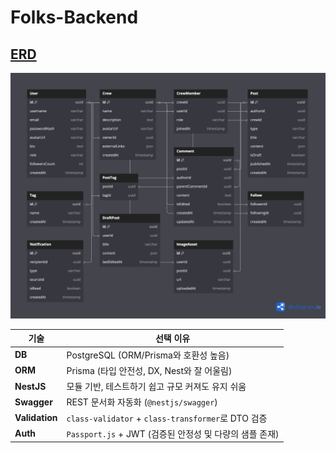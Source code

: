 # Folks-Backend

## [ERD](https://dbdiagram.io/d/folksfashioncommunity-680a46a51ca52373f537a8de)
![erd](./assets/erd.png)

| 기술       | 선택 이유                                                                 |
|------------|--------------------------------------------------------------------------|
| **DB**     | PostgreSQL (ORM/Prisma와 호환성 높음)                              |
| **ORM**    | Prisma (타입 안전성, DX, Nest와 잘 어울림)                             |
| **NestJS** | 모듈 기반, 테스트하기 쉽고 규모 커져도 유지 쉬움                        |
| **Swagger**| REST 문서화 자동화 (`@nestjs/swagger`)                                   |
| **Validation** | `class-validator` + `class-transformer`로 DTO 검증                    |
| **Auth**   | `Passport.js` + JWT (검증된 안정성 및 다량의 샘플 존재)                        |
